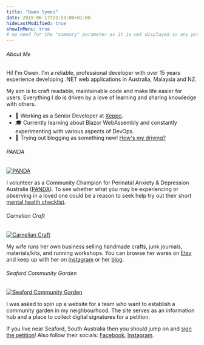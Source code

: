 ```yaml
---
title: "Owen Symes"
date: 2019-06-17T23:53:00+01:00
hideLastModified: true
showInMenu: true
# no need for the "summary" parameter as it is not displayed in any previews
---
```


###### About Me
Hi! I'm Owen.
I'm a reliable, professional developer with over 15 years experience developing .NET web applications in Australia, Malaysia and NZ. 

My aim is to craft readable, maintainable code and make life easier for users. Everything I do is driven by a love of learning and sharing knowledge with others.

- 💼 Working as a Senior Developer at [Xeppo](https://www.xeppo.com.au).
- 🎓 Currently learning about Blazor WebAssembly and constantly experimenting with various aspects of DevOps.
- 📝 Trying out blogging as something new! [How's my driving?](/posts)

###### PANDA

[![PANDA](https://www.owen.nz/panda.png)](https://www.panda.org.au)

I volunteer as a Community Champion for Perinatal Anxiety & Depression Australia ([PANDA](https://www.panda.org.au)). To see whether what you may be experiencing or observing in a loved one could be a reason to seek help try out their short [mental health checklist](https://www.panda.org.au/info-support/checklists).

###### Carnelian Craft

[![Carnelian Craft](https://www.owen.nz/cclogo.png)](https://www.carneliancraft.com.au)

My wife runs her own business selling handmade crafts, junk journals, materials/kits, and running workshops. You can browse her wares on [Etsy](https://www.etsy.com/au/shop/CarnelianCraft) and keep up with her on [Instagram](https://www.instagram.com/carnelian_craft/) or her [blog](https://www.carneliancraft.com.au/).

###### Seaford Community Garden

[![Seaford Community Garden](https://www.owen.nz/scglogo.png)](https://www.seafordcommunitygarden.com)

I was asked to spin up a website for a team who want to establish a community garden in my neighbourhood. The site serves as an information hub and a place to collect digital signatures for a petition. 

If you live near Seaford, South Australia then you should jump on and [sign the petition](https://www.seafordcommunitygarden.com)! Also follow their socials: [Facebook](https://www.facebook.com/seafordcg), [Instagram](https://www.instagram.com/seafordcg). 

